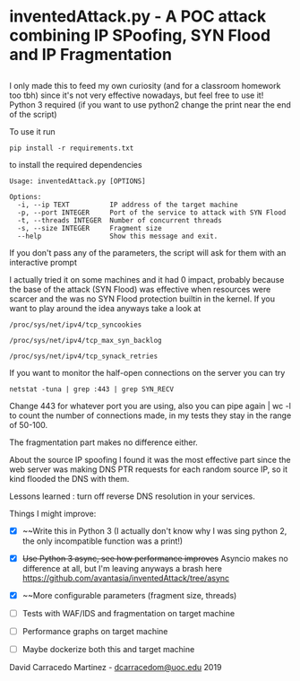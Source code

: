 ###
# inventedAttack.py - A POC attack combining IP SPoofing, SYN Flood and IP Fragmentation
##
I only made this to feed my own curiosity (and for a classroom homework too tbh) since it's not very effective nowadays, but feel free to use it!
Python 3 required (if you want to use python2 change the print near the end of the script)

To use it run
```
pip install -r requirements.txt 
```
to install the required dependencies
```
Usage: inventedAttack.py [OPTIONS]

Options:
  -i, --ip TEXT          IP address of the target machine
  -p, --port INTEGER     Port of the service to attack with SYN Flood
  -t, --threads INTEGER  Number of concurrent threads
  -s, --size INTEGER     Fragment size
  --help                 Show this message and exit.

```

If you don't pass any of the parameters, the script will ask for them with an interactive prompt

I actually tried it on some machines and it had 0 impact, probably because
the base of the attack (SYN Flood) was effective when resources were scarcer 
and the was no SYN Flood protection builtin in the kernel.
If you want to play around the idea anyways take a look at

```
/proc/sys/net/ipv4/tcp_syncookies

/proc/sys/net/ipv4/tcp_max_syn_backlog

/proc/sys/net/ipv4/tcp_synack_retries
```

If you want to monitor the half-open connections on the server you can try
```
netstat -tuna | grep :443 | grep SYN_RECV
```

Change 443 for whatever port you are using, also you can pipe again | wc -l to count the number of connections made, in my tests they stay in the range of 50-100.

The fragmentation part makes no difference either.

About the source IP spoofing I found it was the most effective part since 
the web server was making DNS PTR requests for each random source IP, so it
kind flooded the DNS with them. 

Lessons learned : turn off reverse DNS resolution in your services. 

Things I might improve:
- [x] ~~Write this in Python 3 (I actually don't know why I was sing python 2, the only incompatible function was a print!)
- [x] ~~Use Python 3 async, see how performance improves~~ Asyncio makes no difference at all, but I'm leaving anyways a brash here https://github.com/avantasia/inventedAttack/tree/async
- [x] ~~More configurable parameters (fragment size, threads)
- [ ] Tests with WAF/IDS and fragmentation on target machine
- [ ] Performance graphs on target machine
- [ ] Maybe dockerize both this and target machine


David Carracedo Martinez - dcarracedom@uoc.edu 2019

